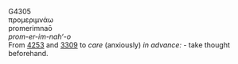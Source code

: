 <body>
  <p>G4305<br>  προμεριμνάω  <br> promerimnaō  <br><i>prom-er-im-nah‘-o </i><br>From <a href="g4253.htm">4253</a> and <a href="g3309.htm">3309</a>  to <i>care</i> (anxiously) <i>in</i> <i>advance:</i> - take thought beforehand.<br></p>
 </body>